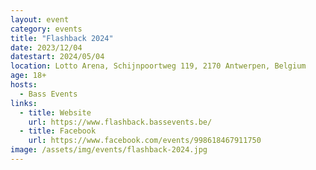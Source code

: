 ```yaml
---
layout: event
category: events
title: "Flashback 2024"
date: 2023/12/04
datestart: 2024/05/04
location: Lotto Arena, Schijnpoortweg 119, 2170 Antwerpen, Belgium
age: 18+
hosts:
  - Bass Events
links:
  - title: Website
    url: https://www.flashback.bassevents.be/
  - title: Facebook
    url: https://www.facebook.com/events/998618467911750
image: /assets/img/events/flashback-2024.jpg
---
```

